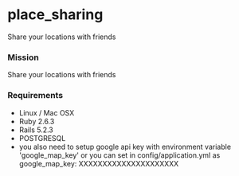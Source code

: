 # place_sharing
Share your locations with friends


### Mission

Share your locations with friends



### Requirements

* Linux / Mac OSX
* Ruby 2.6.3
* Rails 5.2.3
* POSTGRESQL
* you also need to setup google api key with environment variable 'google_map_key' or you can set in config/application.yml as google_map_key: XXXXXXXXXXXXXXXXXXXXX
 
